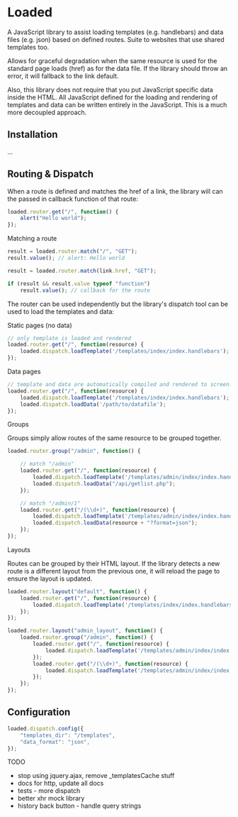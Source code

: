 # Loaded

A JavaScript library to assist loading templates (e.g. handlebars) and data files (e.g. json) based on defined routes. Suite to websites that use shared templates too.

Allows for graceful degradation when the same resource is used for the standard page loads (href) as for the data file. If the library should throw an error, it will fallback to the link default.

Also, this library does not require that you put JavaScript specific data inside the HTML. All JavaScript defined for the loading and rendering of templates and data can be written entirely in the JavaScript. This is a much more decoupled approach.

## Installation

...

## Routing & Dispatch

When a route is defined and matches the href of a link, the library will can the passed in callback function of that route:

```javascript
loaded.router.get("/", function() {
    alert("Hello world");
});
```

Matching a route

```javascript
result = loaded.router.match("/", "GET");
result.value(); // alert: Hello world
```

```javascript
result = loaded.router.match(link.href, "GET");

if (result && result.value typeof "function")
    result.value(); // callback for the route
```

The router can be used independently but the library's dispatch tool can be used to load the templates and data:

Static pages (no data)

```javascript
// only template is loaded and rendered
loaded.router.get("/", function(resource) {
    loaded.dispatch.loadTemplate('/templates/index/index.handlebars');
});
```

Data pages

```javascript
// template and data are automatically compiled and rendered to screen.
loaded.router.get("/", function(resource) {
    loaded.dispatch.loadTemplate('/templates/index/index.handlebars');
    loaded.dispatch.loadData('/path/to/datafile');
});
```

Groups

Groups simply allow routes of the same resource to be grouped together.

```javascript
loaded.router.group("/admin", function() {

    // match "/admin"
    loaded.router.get("/", function(resource) {
        loaded.dispatch.loadTemplate('/templates/admin/index/index.handlebars');
        loaded.dispatch.loadData("/api/getlist.php");
    });

    // match "/admin/1"
    loaded.router.get("/(\\d+)", function(resource) {
        loaded.dispatch.loadTemplate('/templates/admin/index/index.handlebars');
        loaded.dispatch.loadData(resource + "?format=json");
    });
});
```

Layouts

Routes can be grouped by their HTML layout. If the library detects a new route is a different layout from the previous one, it will reload the page to ensure the layout is updated.

```javascript
loaded.router.layout("default", function() {
    loaded.router.get("/", function(resource) {
        loaded.dispatch.loadTemplate('/templates/index/index.handlebars');
    });
});

loaded.router.layout("admin_layout", function() {
    loaded.router.group("/admin", function() {
        loaded.router.get("/", function(resource) {
            loaded.dispatch.loadTemplate('/templates/admin/index/index.handlebars');
        });
        loaded.router.get("/(\\d+)", function(resource) {
            loaded.dispatch.loadTemplate('/templates/admin/index/index.handlebars');
        });
    });
});
```

## Configuration

```javascript
loaded.dispatch.config({
    "templates_dir": "/templates",
    "data_format": "json",
});
```

TODO

* stop using jquery.ajax, remove _templatesCache stuff
* docs for http, update all docs
* tests - more dispatch
* better xhr mock library
* history back button - handle query strings
